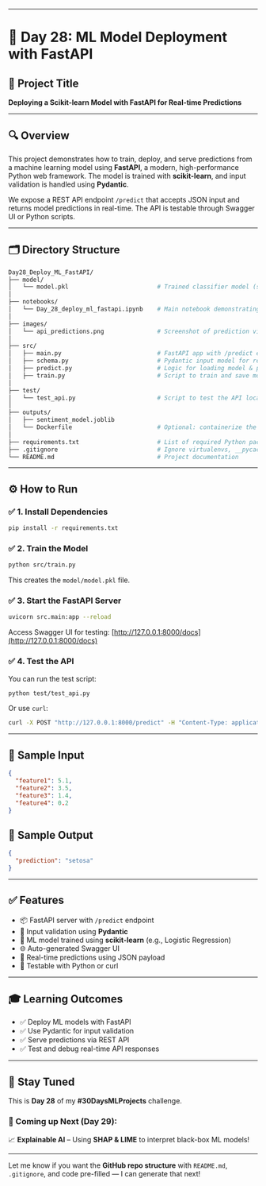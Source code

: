 

---

# 🚀 Day 28: ML Model Deployment with FastAPI

## 🧠 Project Title

**Deploying a Scikit-learn Model with FastAPI for Real-time Predictions**

---

## 🔍 Overview

This project demonstrates how to train, deploy, and serve predictions from a machine learning model using **FastAPI**, a modern, high-performance Python web framework. The model is trained with **scikit-learn**, and input validation is handled using **Pydantic**.

We expose a REST API endpoint `/predict` that accepts JSON input and returns model predictions in real-time. The API is testable through Swagger UI or Python scripts.

---

## 🗂️ Directory Structure

```bash
Day28_Deploy_ML_FastAPI/
├── model/
│   └── model.pkl                         # Trained classifier model (saved with joblib)
│
├── notebooks/
│   └── Day_28_deploy_ml_fastapi.ipynb    # Main notebook demonstrating training + API usage
│
├── images/
│   └── api_predictions.png               # Screenshot of prediction via API
│
├── src/
│   ├── main.py                           # FastAPI app with /predict endpoint
│   ├── schema.py                         # Pydantic input model for request validation
│   ├── predict.py                        # Logic for loading model & predicting
│   ├── train.py                          # Script to train and save model
│
├── test/
│   └── test_api.py                       # Script to test the API locally
│
├── outputs/
│   ├── sentiment_model.joblib
│   └── Dockerfile                        # Optional: containerize the app
│
├── requirements.txt                      # List of required Python packages
├── .gitignore                            # Ignore virtualenvs, __pycache__, models, etc.
└── README.md                             # Project documentation
```

---

## ⚙️ How to Run

### ✅ 1. Install Dependencies

```bash
pip install -r requirements.txt
```

### ✅ 2. Train the Model

```bash
python src/train.py
```

This creates the `model/model.pkl` file.

### ✅ 3. Start the FastAPI Server

```bash
uvicorn src.main:app --reload
```

Access Swagger UI for testing: [http://127.0.0.1:8000/docs](http://127.0.0.1:8000/docs)

### ✅ 4. Test the API

You can run the test script:

```bash
python test/test_api.py
```

Or use `curl`:

```bash
curl -X POST "http://127.0.0.1:8000/predict" -H "Content-Type: application/json" -d '{"feature1": 5.1, "feature2": 3.5, "feature3": 1.4, "feature4": 0.2}'
```

---

## 🔢 Sample Input

```json
{
  "feature1": 5.1,
  "feature2": 3.5,
  "feature3": 1.4,
  "feature4": 0.2
}
```

## 🎯 Sample Output

```json
{
  "prediction": "setosa"
}
```

---

## ✅ Features

* 📦 FastAPI server with `/predict` endpoint
* 🔐 Input validation using **Pydantic**
* 🧠 ML model trained using **scikit-learn** (e.g., Logistic Regression)
* 🌐 Auto-generated Swagger UI
* 🔁 Real-time predictions using JSON payload
* 🧪 Testable with Python or curl

---

## 🎓 Learning Outcomes

* ✅ Deploy ML models with FastAPI
* ✅ Use Pydantic for input validation
* ✅ Serve predictions via REST API
* ✅ Test and debug real-time API responses

---

## 🧵 Stay Tuned

This is **Day 28** of my **#30DaysMLProjects** challenge.

### 📅 Coming up Next (Day 29):

📈 **Explainable AI** – Using **SHAP & LIME** to interpret black-box ML models!

---

Let me know if you want the **GitHub repo structure** with `README.md`, `.gitignore`, and code pre-filled — I can generate that next!
